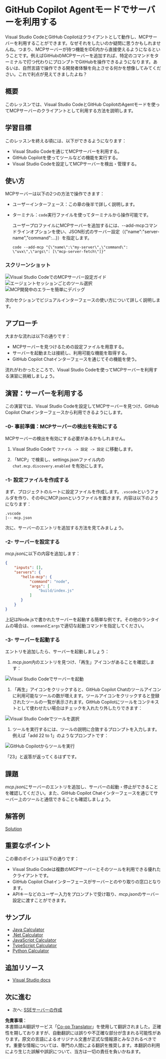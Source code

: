 <!--
CO_OP_TRANSLATOR_METADATA:
{
  "original_hash": "8ea28e5e566edd5969337fd0b191ba3f",
  "translation_date": "2025-07-16T21:38:54+00:00",
  "source_file": "03-GettingStarted/04-vscode/README.md",
  "language_code": "ja"
}
-->
# GitHub Copilot Agentモードでサーバーを利用する

Visual Studio CodeとGitHub Copilotはクライアントとして動作し、MCPサーバーを利用することができます。なぜそれをしたいのか疑問に思うかもしれませんね。つまり、MCPサーバーが持つ機能をIDE内から直接使えるようになるということです。例えばGitHubのMCPサーバーを追加すれば、特定のコマンドをターミナルで打つ代わりにプロンプトでGitHubを操作できるようになります。あるいは、自然言語で操作できる開発者体験を向上させる何かを想像してみてください。これで利点が見えてきましたよね？

## 概要

このレッスンでは、Visual Studio CodeとGitHub CopilotのAgentモードを使ってMCPサーバーのクライアントとして利用する方法を説明します。

## 学習目標

このレッスンを終える頃には、以下ができるようになります：

- Visual Studio Codeを通じてMCPサーバーを利用する。
- GitHub Copilotを使ってツールなどの機能を実行する。
- Visual Studio Codeを設定してMCPサーバーを検出・管理する。

## 使い方

MCPサーバーは以下の2つの方法で操作できます：

- ユーザーインターフェース：この章の後半で詳しく説明します。
- ターミナル：`code`実行ファイルを使ってターミナルから操作可能です。

  ユーザープロファイルにMCPサーバーを追加するには、--add-mcpコマンドラインオプションを使い、JSON形式のサーバー設定（{\"name\":\"server-name\",\"command\":...}）を指定します。

  ```
  code --add-mcp "{\"name\":\"my-server\",\"command\": \"uvx\",\"args\": [\"mcp-server-fetch\"]}"
  ```

### スクリーンショット

![Visual Studio CodeでのMCPサーバー設定ガイド](../../../../translated_images/chat-mode-agent.729a22473f822216dd1e723aaee1f7d4a2ede571ee0948037a2d9357a63b9d0b.ja.png)  
![エージェントセッションごとのツール選択](../../../../translated_images/agent-mode-select-tools.522c7ba5df0848f8f0d1e439c2e96159431bc620cb39ccf3f5dc611412fd0006.ja.png)  
![MCP開発中のエラーを簡単にデバッグ](../../../../translated_images/mcp-list-servers.fce89eefe3f30032bed8952e110ab9d82fadf043fcfa071f7d40cf93fb1ea9e9.ja.png)

次のセクションでビジュアルインターフェースの使い方について詳しく説明します。

## アプローチ

大まかな流れは以下の通りです：

- MCPサーバーを見つけるための設定ファイルを用意する。
- サーバーを起動または接続し、利用可能な機能を取得する。
- GitHub Copilot Chatインターフェースを通じてその機能を使う。

流れがわかったところで、Visual Studio Codeを使ってMCPサーバーを利用する演習に挑戦しましょう。

## 演習：サーバーを利用する

この演習では、Visual Studio Codeを設定してMCPサーバーを見つけ、GitHub Copilot Chatインターフェースから利用できるようにします。

### -0- 事前準備：MCPサーバーの検出を有効にする

MCPサーバーの検出を有効にする必要があるかもしれません。

1. Visual Studio Codeで `ファイル -> 設定 -> 設定` に移動します。

1. 「MCP」で検索し、settings.jsonファイル内の `chat.mcp.discovery.enabled` を有効にします。

### -1- 設定ファイルを作成する

まず、プロジェクトのルートに設定ファイルを作成します。`.vscode`というフォルダを作り、その中にMCP.jsonというファイルを置きます。内容は以下のようになります：

```text
.vscode
|-- mcp.json
```

次に、サーバーのエントリを追加する方法を見てみましょう。

### -2- サーバーを設定する

*mcp.json*に以下の内容を追加します：

```json
{
    "inputs": [],
    "servers": {
       "hello-mcp": {
           "command": "node",
           "args": [
               "build/index.js"
           ]
       }
    }
}
```

上記はNode.jsで書かれたサーバーを起動する簡単な例です。その他のランタイムの場合は、`command`と`args`で適切な起動コマンドを指定してください。

### -3- サーバーを起動する

エントリを追加したら、サーバーを起動しましょう：

1. *mcp.json*内のエントリを見つけ、「再生」アイコンがあることを確認します：

  ![Visual Studio Codeでサーバーを起動](../../../../translated_images/vscode-start-server.8e3c986612e3555de47e5b1e37b2f3020457eeb6a206568570fd74a17e3796ad.ja.png)  

1. 「再生」アイコンをクリックすると、GitHub Copilot Chatのツールアイコンに利用可能なツールの数が増えます。ツールアイコンをクリックすると登録されたツールの一覧が表示されます。GitHub Copilotにツールをコンテキストとして使わせたい場合はチェックを入れたり外したりできます：

  ![Visual Studio Codeでツールを選択](../../../../translated_images/vscode-tool.0b3bbea2fb7d8c26ddf573cad15ef654e55302a323267d8ee6bd742fe7df7fed.ja.png)

1. ツールを実行するには、ツールの説明に合致するプロンプトを入力します。例えば「add 22 to 1」のようなプロンプトです：

  ![GitHub Copilotからツールを実行](../../../../translated_images/vscode-agent.d5a0e0b897331060518fe3f13907677ef52b879db98c64d68a38338608f3751e.ja.png)

  「23」と返答が返ってくるはずです。

## 課題

*mcp.json*にサーバーのエントリを追加し、サーバーの起動・停止ができることを確認してください。また、GitHub Copilot Chatインターフェースを通じてサーバー上のツールと通信できることも確認しましょう。

## 解答例

[Solution](./solution/README.md)

## 重要なポイント

この章のポイントは以下の通りです：

- Visual Studio Codeは複数のMCPサーバーとそのツールを利用できる優れたクライアントです。
- GitHub Copilot Chatインターフェースがサーバーとのやり取りの窓口となります。
- APIキーなどのユーザー入力をプロンプトで受け取り、*mcp.json*のサーバー設定に渡すことができます。

## サンプル

- [Java Calculator](../samples/java/calculator/README.md)
- [.Net Calculator](../../../../03-GettingStarted/samples/csharp)
- [JavaScript Calculator](../samples/javascript/README.md)
- [TypeScript Calculator](../samples/typescript/README.md)
- [Python Calculator](../../../../03-GettingStarted/samples/python)

## 追加リソース

- [Visual Studio docs](https://code.visualstudio.com/docs/copilot/chat/mcp-servers)

## 次に進む

- 次へ: [SSEサーバーの作成](../05-sse-server/README.md)

**免責事項**：  
本書類はAI翻訳サービス「[Co-op Translator](https://github.com/Azure/co-op-translator)」を使用して翻訳されました。正確性を期しておりますが、自動翻訳には誤りや不正確な部分が含まれる可能性があります。原文の言語によるオリジナル文書が正式な情報源とみなされるべきです。重要な情報については、専門の人間による翻訳を推奨します。本翻訳の利用により生じた誤解や誤訳について、当方は一切の責任を負いかねます。